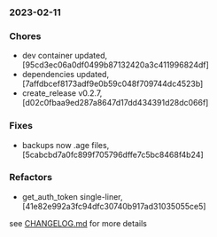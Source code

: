 ### 2023-02-11

### Chores
+ dev container updated, [95cd3ec06a0df0499b87132420a3c411996824df]
+ dependencies updated, [7affdbcef8173adf9e0b59c048f709744dc4523b]
+ create_release v0.2.7, [d02c0fbaa9ed287a8647d17dd434391d28dc066f]

### Fixes
+ backups now .age files, [5cabcbd7a0fc899f705796dffe7c5bc8468f4b24]

### Refactors
+ get_auth_token single-liner, [41e82e992a3fc94dfc30740b917ad31035055ce5]


see <a href='https://github.com/mrjackwills/mealpedant_backup_server/blob/main/CHANGELOG.md'>CHANGELOG.md</a> for more details
